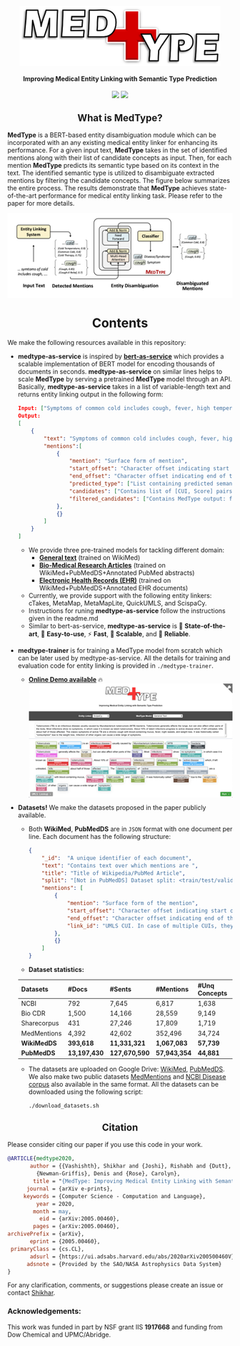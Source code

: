 <h1 align="center">
  <img align="center" width="450" src="./images/logo.png" alt="...">
</h1>


<h4 align="center">Improving Medical Entity Linking with Semantic Type Prediction</h4>

<p align="center">
  <a href="https://arxiv.org/abs/2005.00460"><img src="http://img.shields.io/badge/Paper-PDF-red.svg"></a>
  <a href="https://github.com/svjan5/medtype/blob/master/LICENSE">
    <img src="https://img.shields.io/badge/License-Apache%202.0-blue.svg">
  </a>
</p>



<h2 align="center">
  What is MedType?
</h2>

**MedType** is a BERT-based entity disambiguation module which can be incorporated with an any existing medical entity linker for enhancing its performance. For a given input text, **MedType** takes in the set of identified mentions along with their list of candidate concepts as input. Then, for each mention **MedType** predicts its semantic type based on its context in the text. The identified semantic type is utilized to disambiguate extracted mentions by filtering the candidate concepts. The figure below summarizes the entire process. The results demonstrate that **MedType** achieves state-of-the-art performance for medical entity linking task. Please refer to the paper for more details. 

<img align="center"  src="./images/overview.png" alt="...">

<h1 align="center">
  Contents
</h1>

We make the following resources available in this repository:

* **medtype-as-service** is inspired by [**bert-as-service**](<https://github.com/hanxiao/bert-as-service>) which provides a scalable implementation of BERT model for encoding thousands of documents in seconds. **medtype-as-service** on similar lines helps to scale **MedType** by serving a pretrained **MedType** model through an API. Basically, **medtype-as-service** takes in a list of variable-length text and returns entity linking output in the following form:

  ```json
  Input: ["Symptoms of common cold includes cough, fever, high temperature and nausea."]
  Output: 
  [
      {
          "text": "Symptoms of common cold includes cough, fever, high temperature and nausea.",
          "mentions":[
              {
                  "mention": "Surface form of mention",
                  "start_offset": "Character offset indicating start of the mention",
                  "end_offset": "Character offset indicating end of the mention",
                  "predicted_type": ["List containing predicted semantic types for the mention"],
                  "candidates": ["Contains list of [CUI, Score] pairs given by base entity linker"],
                  "filtered_candidates": ["Contains MedType output: filtered list of [CUI, Score] pairs based on mention's predicted semantic types"]
              },
              {}
          ]
      }   
  ]
  ```

  * We provide three pre-trained models for tackling different domain:
    - [**General text**](https://drive.google.com/file/d/1OJ66mvs5yw_EcOEaVEvABzMAWRAsoqR9/view?usp=sharing) (trained on WikiMed)
    - [**Bio-Medical Research Articles**](https://drive.google.com/file/d/1XuFx5_q_6PCYQXNHb50DBc3PhJn2Gy1D/view?usp=sharing) (trained on WikiMed+PubMedDS+Annotated PubMed abstracts)
    - [**Electronic Health Records (EHR)**](https://drive.google.com/file/d/1OJ66mvs5yw_EcOEaVEvABzMAWRAsoqR9/view?usp=sharing) (trained on WikiMed+PubMedDS+Annotated EHR documents)
  * Currently, we provide support with the following entity linkers: cTakes, MetaMap, MetaMapLite, QuickUMLS, and ScispaCy. 
  * Instructions for runing **medtype-as-service** follow the instructions given in the readme.md
  * Similar to bert-as-service, **medtype-as-service** is :telescope: **State-of-the-art**, :hatching_chick: **Easy-to-use**, :zap: **Fast**, :octopus: **Scalable**, and :gem: **Reliable**.

* **medtype-trainer** is for training a MedType model from scratch which can be later used by medtype-as-service. All the details for training and evaluation code for entity linking is provided in `./medtype-trainer`. 

  * **[Online Demo available](https://medtype.github.io)** :fire:
    <img align="center"  src="./images/demo.png" alt="...">

* **Datasets!** We make the datasets proposed in the paper publicly available.

  * Both **WikiMed**, **PubMedDS** are in `JSON` format with one document per line. Each document has the following structure:

    ```json
    {
        "_id":  "A unique identifier of each document",
        "text": "Contains text over which mentions are ",
        "title": "Title of Wikipedia/PubMed Article",
        "split": "[Not in PubMedDS] Dataset split: <train/test/valid>",
        "mentions": [
            {
                "mention": "Surface form of the mention",
                "start_offset": "Character offset indicating start of the mention",
                "end_offset": "Character offset indicating end of the mention",
                "link_id": "UMLS CUI. In case of multiple CUIs, they are concatenated using '|', i.e., CUI1|CUI2|..."
            },
            {}
        ]
    }
    ```

  * **Dataset statistics:**

  | Datasets | \#Docs | \#Sents | \#Mentions | #Unq Concepts |
  | -------- | ------ | ------- | ---------- | ------------- |
  | NCBI    | 792    | 7,645    | 6,817    | 1,638 |
  | Bio CDR    | 1,500    | 14,166    | 28,559    | 9,149 |
  | Sharecorpus    | 431    | 27,246    | 17,809    | 1,719 |
  | MedMentions    | 4,392    | 42,602    | 352,496    | 34,724 |
  | **WikiMedDS** | **393,618** | **11,331,321** | **1,067,083** | **57,739** |
  | **PubMedDS** | **13,197,430** | **127,670,590**  |  **57,943,354** | **44,881** |

  * The datasets are uploaded on Google Drive: [WikiMed](https://drive.google.com/open?id=16suJCinjfYhw1u1S-gPFmGFQZD331u7I), [PubMedDS](https://drive.google.com/file/d/16mEFpCHhFGuQ7zYRAp2PP3XbAFq9MwoM/view?usp=sharing). We also make two public datasets [MedMentions](https://drive.google.com/open?id=1E_cSs3GJy84oATsMBYE7xMEoif-f4Ei6) and [NCBI Disease corpus](https://drive.google.com/open?id=1SawFWcHgXSwQu-CA5tb46XCbNRIXo4Sf) also available in the same format. All the datasets can be downloaded using the following script:

    ```shell
    ./download_datasets.sh
    ```

<h2 align="center">
  Citation
</h2>

Please consider citing our paper if you use this code in your work.

```bibtex
@ARTICLE{medtype2020,
       author = {{Vashishth}, Shikhar and {Joshi}, Rishabh and {Dutt}, Ritam and
         {Newman-Griffis}, Denis and {Rose}, Carolyn},
        title = "{MedType: Improving Medical Entity Linking with Semantic Type Prediction}",
      journal = {arXiv e-prints},
     keywords = {Computer Science - Computation and Language},
         year = 2020,
        month = may,
          eid = {arXiv:2005.00460},
        pages = {arXiv:2005.00460},
archivePrefix = {arXiv},
       eprint = {2005.00460},
 primaryClass = {cs.CL},
       adsurl = {https://ui.adsabs.harvard.edu/abs/2020arXiv200500460V},
      adsnote = {Provided by the SAO/NASA Astrophysics Data System}
}
```

For any clarification, comments, or suggestions please create an issue or contact [Shikhar](http://shikhar-vashishth.github.io).

### Acknowledgements:

This work was funded in part by NSF grant IIS **1917668** and funding from Dow Chemical and UPMC/Abridge.
